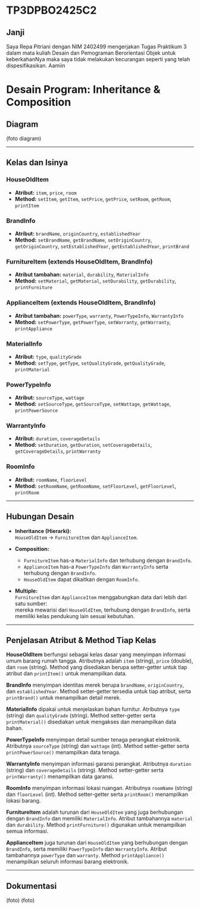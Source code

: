 # TP3DPBO2425C2

## Janji
Saya Repa Pitriani dengan NIM 2402499 mengerjakan Tugas Praktikum 3 dalam mata kuliah Desain
dan Pemograman Berorientasi Objek untuk keberkahanNya maka saya tidak melakukan kecurangan 
seperti yang telah dispesifikasikan. Aamiin

# Desain Program: Inheritance & Composition

## Diagram
(foto diagram)

---

## Kelas dan Isinya

### HouseOldItem
- **Atribut:** `item`, `price`, `room`  
- **Method:** `setItem`, `getItem`, `setPrice`, `getPrice`, `setRoom`, `getRoom`, `printItem`

### BrandInfo
- **Atribut:** `brandName`, `originCountry`, `establishedYear`  
- **Method:** `setBrandName`, `getBrandName`, `setOriginCountry`, `getOriginCountry`, `setEstablishedYear`, `getEstablishedYear`, `printBrand`

### FurnitureItem (extends HouseOldItem, BrandInfo)
- **Atribut tambahan:** `material`, `durability`, `MaterialInfo`  
- **Method:** `setMaterial`, `getMaterial`, `setDurability`, `getDurability`, `printFurniture`

### ApplianceItem (extends HouseOldItem, BrandInfo)
- **Atribut tambahan:** `powerType`, `warranty`, `PowerTypeInfo`, `WarrantyInfo`  
- **Method:** `setPowerType`, `getPowerType`, `setWarranty`, `getWarranty`, `printAppliance`

### MaterialInfo
- **Atribut:** `type`, `qualityGrade`  
- **Method:** `setType`, `getType`, `setQualityGrade`, `getQualityGrade`, `printMaterial`

### PowerTypeInfo
- **Atribut:** `sourceType`, `wattage`  
- **Method:** `setSourceType`, `getSourceType`, `setWattage`, `getWattage`, `printPowerSource`

### WarrantyInfo
- **Atribut:** `duration`, `coverageDetails`  
- **Method:** `setDuration`, `getDuration`, `setCoverageDetails`, `getCoverageDetails`, `printWarranty`

### RoomInfo
- **Atribut:** `roomName`, `floorLevel`  
- **Method:** `setRoomName`, `getRoomName`, `setFloorLevel`, `getFloorLevel`, `printRoom`

---

## Hubungan Desain

- **Inheritance (Hierarki):**  
  `HouseOldItem` → `FurnitureItem` dan `ApplianceItem`.

- **Composition:**  
  - `FurnitureItem` has-a `MaterialInfo` dan terhubung dengan `BrandInfo`.  
  - `ApplianceItem` has-a `PowerTypeInfo` dan `WarrantyInfo` serta terhubung dengan `BrandInfo`.  
  - `HouseOldItem` dapat dikaitkan dengan `RoomInfo`.

- **Multiple:**  
  `FurnitureItem` dan `ApplianceItem` menggabungkan data dari lebih dari satu sumber:  
  mereka mewarisi dari `HouseOldItem`, terhubung dengan `BrandInfo`, serta memiliki kelas pendukung lain sesuai kebutuhan.  

---

## Penjelasan Atribut & Method Tiap Kelas

**HouseOldItem** berfungsi sebagai kelas dasar yang menyimpan informasi umum barang rumah tangga. Atributnya adalah `item` (string), `price` (double), dan `room` (string). Method yang disediakan berupa setter-getter untuk tiap atribut dan `printItem()` untuk menampilkan data.  

**BrandInfo** menyimpan identitas merek berupa `brandName`, `originCountry`, dan `establishedYear`. Method setter-getter tersedia untuk tiap atribut, serta `printBrand()` untuk menampilkan detail merek.  

**MaterialInfo** dipakai untuk menjelaskan bahan furnitur. Atributnya `type` (string) dan `qualityGrade` (string). Method setter-getter serta `printMaterial()` disediakan untuk mengakses dan menampilkan data bahan.  

**PowerTypeInfo** menyimpan detail sumber tenaga perangkat elektronik. Atributnya `sourceType` (string) dan `wattage` (int). Method setter-getter serta `printPowerSource()` menampilkan data tenaga.  

**WarrantyInfo** menyimpan informasi garansi perangkat. Atributnya `duration` (string) dan `coverageDetails` (string). Method setter-getter serta `printWarranty()` menampilkan data garansi.  

**RoomInfo** menyimpan informasi lokasi ruangan. Atributnya `roomName` (string) dan `floorLevel` (int). Method setter-getter serta `printRoom()` menampilkan lokasi barang.  

**FurnitureItem** adalah turunan dari `HouseOldItem` yang juga berhubungan dengan `BrandInfo` dan memiliki `MaterialInfo`. Atribut tambahannya `material` dan `durability`. Method `printFurniture()` digunakan untuk menampilkan semua informasi.  

**ApplianceItem** juga turunan dari `HouseOldItem` yang berhubungan dengan `BrandInfo`, serta memiliki `PowerTypeInfo` dan `WarrantyInfo`. Atribut tambahannya `powerType` dan `warranty`. Method `printAppliance()` menampilkan seluruh informasi barang elektronik.  

---

## Dokumentasi
(foto)
(foto)
